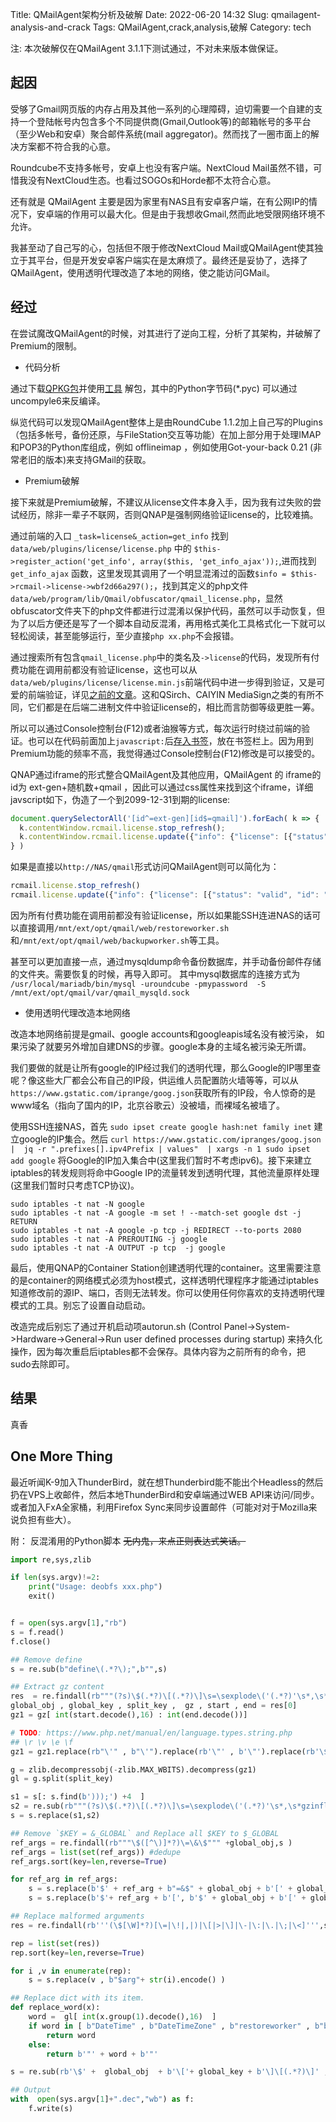 Title: QMailAgent架构分析及破解
Date: 2022-06-20 14:32
Slug: qmailagent-analysis-and-crack
Tags: QMailAgent,crack,analysis,破解
Category: tech

注: 本次破解仅在QMailAgent 3.1.1下测试通过，不对未来版本做保证。

## 起因

受够了Gmail网页版的内存占用及其他一系列的心理障碍，迫切需要一个自建的支持一个登陆帐号内包含多个不同提供商(Gmail,Outlook等)的邮箱帐号的多平台（至少Web和安卓）聚合邮件系统(mail aggregator)。然而找了一圈市面上的解决方案都不符合我的心意。

Roundcube不支持多帐号，安卓上也没有客户端。NextCloud Mail虽然不错，可惜我没有NextCloud生态。也看过SOGOs和Horde都不太符合心意。

还有就是 QMailAgent 主要是因为家里有NAS且有安卓客户端，在有公网IP的情况下，安卓端的作用可以最大化。但是由于我想收Gmail,然而此地受限网络环境不允许。

我甚至动了自己写的心，包括但不限于修改NextCloud Mail或QMailAgent使其独立于其平台，但是开发安卓客户端实在是太麻烦了。最终还是妥协了，选择了QMailAgent，使用透明代理改造了本地的网络，使之能访问GMail。

## 经过
在尝试魔改QMailAgent的时候，对其进行了逆向工程，分析了其架构，并破解了Premium的限制。

- 代码分析

通过下载[QPKG包](https://download.qnap.com.cn/QPKG/qmailagent_3.1.1_20220524_x86_64.zip)并使用[工具](https://github.com/max-boehm/qnap-utils) 解包，其中的Python字节码(\*.pyc) 可以通过uncompyle6来反编译。

纵览代码可以发现QMailAgent整体上是由RoundCube 1.1.2加上自己写的Plugins（包括多帐号，备份还原，与FileStation交互等功能）在加上部分用于处理IMAP和POP3的Python库组成，例如 offlineimap ，例如使用Got-your-back 0.21 (非常老旧的版本)来支持GMail的获取。

- Premium破解

接下来就是Premium破解，不建议从license文件本身入手，因为我有过失败的尝试经历，除非一辈子不联网，否则QNAP是强制网络验证license的，比较难搞。

通过前端的入口 `_task=license&_action=get_info` 找到 `data/web/plugins/license/license.php` 中的 `$this->register_action('get_info', array($this, 'get_info_ajax'));`,进而找到`get_info_ajax` 函数，这里发现其调用了一个明显混淆过的函数`$info = $this->rcmail->license->wbf2d66a297();`，找到其定义的php文件`data/web/program/lib/Qmail/obfuscator/qmail_license.php`，显然obfuscator文件夹下的php文件都进行过混淆以保护代码，虽然可以手动恢复，但为了以后方便还是写了一个脚本自动反混淆，再用格式美化工具格式化一下就可以轻松阅读，甚至能够运行，至少直接`php xx.php`不会报错。

通过搜索所有包含`qmail_license.php`中的类名及`->license`的代码，发现所有付费功能在调用前都没有验证license，这也可以从`data/web/plugins/license/license.min.js`前端代码中进一步得到验证，又是可爱的前端验证，详见[之前的文章]({filename}/tech/bad-geolocation-restriction-implements.md)。这和QSirch、CAIYIN MediaSign之类的有所不同，它们都是在后端二进制文件中验证license的，相比而言防御等级更胜一筹。

所以可以通过Console控制台(F12)或者油猴等方式，每次运行时绕过前端的验证。也可以在代码前面加上`javascript:`后[存入书签](https://stackoverflow.com/questions/18872679/function-as-google-chrome-bookmark)，放在书签栏上。因为用到Premium功能的频率不高，我觉得通过Console控制台(F12)修改是可以接受的。

QNAP通过iframe的形式整合QMailAgent及其他应用，QMailAgent 的 iframe的id为 ext-gen+随机数+qmail ，因此可以通过css属性来找到这个iframe，详细javscript如下，伪造了一个到2099-12-31到期的license:
```javascript
document.querySelectorAll('[id^=ext-gen][id$=qmail]').forEach( k => {
  k.contentWindow.rcmail.license.stop_refresh();
  k.contentWindow.rcmail.license.update({"info": {"license": [{"status": "valid", "id": "Default", "name": "Default", "info": {"valid_from": "", "valid_until": "", "apply_date": "", "enable_func": {"add_account": {"limit": -1 } }, "expired_soon": false } }, {"status": "valid", "id": "Test", "name": "Test", "info": {"valid_from": "2020-01-01", "valid_until": "2099-12-31", "apply_date": "2020-01-01", "enable_func": {"add_account":{"limit": -1 }, "backup" :{}, "restore":{}, "merge":{}, }, "expired_soon": false } } ], "merge_func": {"add_account": {"limit": -1, "valid_from": "", "valid_until": "", "apply_date": "", "expired_soon": false }, "backup" :{}, "restore":{}, "merge":{}, } }, "is_premium": true, "unlimit": -1 })
} )
```

如果是直接以`http://NAS/qmail`形式访问QMailAgent则可以简化为：

```javascript
rcmail.license.stop_refresh()
rcmail.license.update({"info": {"license": [{"status": "valid", "id": "Default", "name": "Default", "info": {"valid_from": "", "valid_until": "", "apply_date": "", "enable_func": {"add_account": {"limit": -1 } }, "expired_soon": false } }, {"status": "valid", "id": "Test", "name": "Test", "info": {"valid_from": "2020-01-01", "valid_until": "2099-12-31", "apply_date": "2020-01-01", "enable_func": {"add_account":{"limit": -1 }, "backup" :{}, "restore":{}, "merge":{}, }, "expired_soon": false } } ], "merge_func": {"add_account": {"limit": -1, "valid_from": "", "valid_until": "", "apply_date": "", "expired_soon": false }, "backup" :{}, "restore":{}, "merge":{}, } }, "is_premium": true, "unlimit": -1 })
```

因为所有付费功能在调用前都没有验证license，所以如果能SSH连进NAS的话可以直接调用`/mnt/ext/opt/qmail/web/restoreworker.sh`和`/mnt/ext/opt/qmail/web/backupworker.sh`等工具。

甚至可以更加直接一点，通过mysqldump命令备份数据库，并手动备份邮件存储的文件夹。需要恢复的时候，再导入即可。 其中mysql数据库的连接方式为  `/usr/local/mariadb/bin/mysql -uroundcube -pmypassword  -S /mnt/ext/opt/qmail/var/qmail_mysqld.sock`

- 使用透明代理改造本地网络

改造本地网络前提是gmail、google accounts和googleapis域名没有被污染， 如果污染了就要另外增加自建DNS的步骤。google本身的主域名被污染无所谓。

我们要做的就是让所有google的IP经过我们的透明代理，那么Google的IP哪里查呢？像这些大厂都会公布自己的IP段，供运维人员配置防火墙等等，可以从`https://www.gstatic.com/iprange/goog.json`获取所有的IP段，令人惊奇的是www域名（指向了国内的IP，北京谷歌云）没被墙，而裸域名被墙了。

使用SSH连接NAS，首先 `sudo ipset create google hash:net family inet` 建立google的IP集合。然后 `curl https://www.gstatic.com/ipranges/goog.json |  jq -r ".prefixes[].ipv4Prefix | values"  | xargs -n 1 sudo ipset add google` 将Google的IP加入集合中(这里我们暂时不考虑ipv6)。接下来建立iptables的转发规则将命中Google IP的流量转发到透明代理，其他流量原样处理(这里我们暂时只考虑TCP协议)。

```
sudo iptables -t nat -N google
sudo iptables -t nat -A google -m set ! --match-set google dst -j RETURN
sudo iptables -t nat -A google -p tcp -j REDIRECT --to-ports 2080
sudo iptables -t nat -A PREROUTING -j google
sudo iptables -t nat -A OUTPUT -p tcp  -j google
``` 

最后，使用QNAP的Container Station创建透明代理的container。这里需要注意的是container的网络模式必须为host模式，这样透明代理程序才能通过iptables知道修改前的源IP、端口，否则无法转发。你可以使用任何你喜欢的支持透明代理模式的工具。别忘了设置自动启动。

改造完成后别忘了通过开机启动项autorun.sh (Control Panel-\>System-\>Hardware-\>General-\>Run user defined processes during startup) 来持久化操作，因为每次重启后iptables都不会保存。具体内容为之前所有的命令，把sudo去除即可。

## 结果

真香

## One More Thing

最近听闻K-9加入ThunderBird，就在想Thunderbird能不能出个Headless的然后扔在VPS上收邮件，然后本地ThunderBird和安卓端通过WEB API来访问/同步。
或者加入FxA全家桶，利用Firefox Sync来同步设置邮件（可能对对于Mozilla来说负担有些大）。

附： 反混淆用的Python脚本 <del>无内鬼，来点正则表达式笑话。</del>
```python
import re,sys,zlib

if len(sys.argv)!=2:
    print("Usage: deobfs xxx.php")
    exit()


f = open(sys.argv[1],"rb")
s = f.read()
f.close()

## Remove define
s = re.sub(b"define\(.*?\);",b"",s) 

## Extract gz content
res  = re.findall(rb"""(?s)\$(.*?)\[(.*?)\]\s=\sexplode\('(.*?)'\s*,\s*gzinflate\(substr\('(.*?)'\s*,(.*?)\s*,(.*?)\s*\)\)\);""" , s[: s.find(b')));') +4  ] ) 
global_obj , global_key , split_key ,  gz , start , end = res[0]
gz1 = gz[ int(start.decode(),16) : int(end.decode())]

# TODO: https://www.php.net/manual/en/language.types.string.php
## \r \v \e \f
gz1 = gz1.replace(rb"\'" , b"\'").replace(rb'\"' , b'\"').replace(rb'\$' , b'\$').replace(rb'\n' , b'\n').replace(rb'\t' , b'\t').replace(rb'\\' , b'\\') # beacuse php escape it

g = zlib.decompressobj(-zlib.MAX_WBITS).decompress(gz1)
gl = g.split(split_key)

s1 = s[: s.find(b')));') +4  ]
s2 = re.sub(rb"""(?s)\$(.*?)\[(.*?)\]\s=\sexplode\('(.*?)'\s*,\s*gzinflate\(substr\('(.*?)'\s*,(.*?)\s*,(.*?)\s*\)\)\);""" , b"", s1 ) 
s = s.replace(s1,s2)

## Remove `$KEY = &_GLOBAL` and Replace all $KEY to $_GLOBAL
ref_args = re.findall(rb"""\$([^\)]*?)\=\&\$""" +global_obj,s )
ref_args = list(set(ref_args)) #dedupe
ref_args.sort(key=len,reverse=True)

for ref_arg in ref_args:
    s = s.replace(b'$' + ref_arg + b"=&$" + global_obj + b'[' + global_key + b'];', b"")
    s = s.replace(b'$'+ ref_arg + b'[', b'$' + global_obj + b'[' + global_key + b'][' )

## Replace malformed arguments
res = re.findall(rb'''(\$[\W]*?)[\=|\!|,|)|\[|>|\]|\-|\:|\.|\;|\<]''',s)

rep = list(set(res))
rep.sort(key=len,reverse=True)

for i ,v in enumerate(rep):
    s = s.replace(v , b"$arg"+ str(i).encode() )

## Replace dict with its item.
def replace_word(x):
    word =  gl[ int(x.group(1).decode(),16)  ]
    if word in [ b"DateTime" , b"DateTimeZone" , b"restoreworker" , b"backupworker"]:
        return word
    else:
        return b'"' + word + b'"'

s = re.sub(rb'\$' +  global_obj  + b'\['+ global_key + b'\]\[(.*?)\]' , replace_word , s )

## Output
with  open(sys.argv[1]+".dec","wb") as f:
    f.write(s)
```
